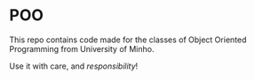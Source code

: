 # POO
This repo contains code made for the classes of Object Oriented Programming
from University of Minho.

Use it with care, and *responsibility*!

